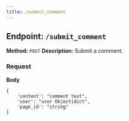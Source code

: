 ```yaml
---
title: /submit_comment
---
```

## Endpoint: `/submit_comment`
**Method:** `POST`
**Description:** Submit a comment.
### Request
**Body**
```
{
    'content': "comment text", 
    'user': "user Object|dict", 
    'page_id': "string"
}
```